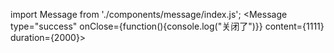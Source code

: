 import Message from './components/message/index.js';
<Message type="success" onClose={function(){console.log("关闭了")}} content={1111} duration={2000}></Message>
